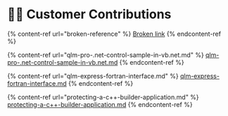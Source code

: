 # 👩🔬 Customer Contributions

{% content-ref url="broken-reference" %}
[Broken link](broken-reference)
{% endcontent-ref %}

{% content-ref url="qlm-pro-.net-control-sample-in-vb.net.md" %}
[qlm-pro-.net-control-sample-in-vb.net.md](qlm-pro-.net-control-sample-in-vb.net.md)
{% endcontent-ref %}

{% content-ref url="qlm-express-fortran-interface.md" %}
[qlm-express-fortran-interface.md](qlm-express-fortran-interface.md)
{% endcontent-ref %}

{% content-ref url="protecting-a-c++-builder-application.md" %}
[protecting-a-c++-builder-application.md](protecting-a-c++-builder-application.md)
{% endcontent-ref %}
